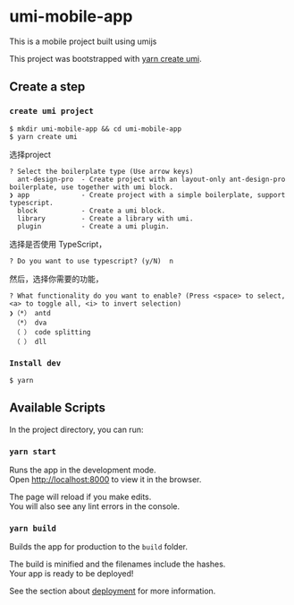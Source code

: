 # umi-mobile-app
This is a mobile project built using umijs

This project was bootstrapped with [yarn create umi](https://umijs.org/zh/guide/create-umi-app.html#%E4%BB%8B%E7%BB%8D-create-umi).

## Create a step

### `create umi project`
```
$ mkdir umi-mobile-app && cd umi-mobile-app
$ yarn create umi
```

选择project
```
? Select the boilerplate type (Use arrow keys)
  ant-design-pro  - Create project with an layout-only ant-design-pro boilerplate, use together with umi block.
❯ app             - Create project with a simple boilerplate, support typescript.
  block           - Create a umi block.
  library         - Create a library with umi.
  plugin          - Create a umi plugin.
```
选择是否使用 TypeScript，
```
? Do you want to use typescript? (y/N)  n
```
然后，选择你需要的功能，
```
? What functionality do you want to enable? (Press <space> to select, <a> to toggle all, <i> to invert selection)
❯（*） antd
 （*） dva
 （ ） code splitting
 （ ） dll
```

### `Install dev`
```
$ yarn
```

## Available Scripts

In the project directory, you can run:

### `yarn start`

Runs the app in the development mode.<br>
Open [http://localhost:8000](http://localhost:8000) to view it in the browser.

The page will reload if you make edits.<br>
You will also see any lint errors in the console.

### `yarn build`

Builds the app for production to the `build` folder.<br>

The build is minified and the filenames include the hashes.<br>
Your app is ready to be deployed!

See the section about [deployment](https://umijs.org/zh/guide/deploy.html#%E9%BB%98%E8%AE%A4%E6%96%B9%E6%A1%88) for more information.
